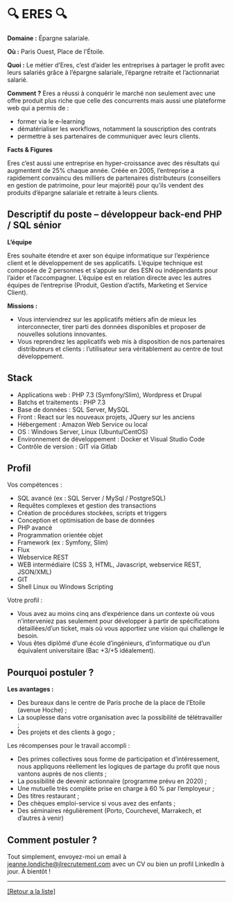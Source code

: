 # 🔍 ERES 🔍

**Domaine :**  Épargne salariale.

**Où :** Paris Ouest, Place de l'Étoile.

**Quoi :** Le métier d’Eres, c’est d’aider les entreprises à partager le profit avec leurs salariés grâce à l’épargne salariale, l’épargne retraite et l’actionnariat salarié. 

**Comment ?** Eres a réussi à conquérir le marché non seulement avec une offre produit plus riche que celle des concurrents mais aussi une plateforme web qui a permis de : 
* former via le e-learning
* dématérialiser les workflows, notamment la souscription des contrats
* permettre à ses partenaires de communiquer avec leurs clients.

**Facts & Figures**

Eres c’est aussi une entreprise en hyper-croissance avec des résultats qui augmentent de 25% chaque année.
Créée en 2005, l’entreprise a rapidement convaincu des milliers de partenaires distributeurs (conseillers en gestion de patrimoine, pour leur majorité) pour qu’ils vendent des produits d’épargne salariale et retraite à leurs clients.

## Descriptif du poste – développeur back-end PHP / SQL sénior

**L’équipe**

Eres souhaite étendre et axer son équipe informatique sur l’expérience client et le développement de ses applicatifs. L’équipe technique est composée de 2 personnes et s’appuie sur des ESN ou indépendants pour l’aider et l’accompagner.
L’équipe est en relation directe avec les autres équipes de l’entreprise (Produit, Gestion d’actifs, Marketing et Service Client). 

**Missions :**

* Vous interviendrez sur les applicatifs métiers afin de mieux les interconnecter, tirer parti des données disponibles et proposer de nouvelles solutions innovantes. 
* Vous reprendrez les applicatifs web mis à disposition de nos partenaires distributeurs et clients : l’utilisateur sera véritablement au centre de tout développement.

## Stack

* Applications web : PHP 7.3 (Symfony/Slim), Wordpress et Drupal
* Batchs et traitements : PHP 7.3
* Base de données : SQL Server, MySQL
* Front : React sur les nouveaux projets, JQuery sur les anciens 
* Hébergement : Amazon Web Service ou local
* OS : Windows Server, Linux (Ubuntu/CentOS)
* Environnement de développement : Docker et Visual Studio Code
* Contrôle de version : GIT via Gitlab

## Profil

Vos compétences : 

* SQL avancé (ex : SQL Server / MySql / PostgreSQL)
* Requêtes complexes et gestion des transactions
* Création de procédures stockées, scripts et triggers
* Conception et optimisation de base de données
* PHP avancé 
* Programmation orientée objet
* Framework (ex : Symfony, Slim)
* Flux
* Webservice REST
* WEB intermédiaire (CSS 3, HTML, Javascript, webservice REST, JSON/XML)
* GIT
* Shell Linux ou Windows Scripting

Votre profil :

* Vous avez au moins cinq ans d’expérience dans un contexte où vous n’interveniez pas seulement pour développer à partir de spécifications détaillées/d’un ticket, mais où vous apportiez une vision qui challenge le besoin. 
* Vous êtes diplômé d’une école d’ingénieurs, d’informatique ou d’un équivalent universitaire (Bac +3/+5 idéalement).

## Pourquoi postuler ?

**Les avantages :** 

* Des bureaux dans le centre de Paris proche de la place de l’Etoile (avenue Hoche) ; 
* La souplesse dans votre organisation avec la possibilité de télétravailler ;
* Des projets et des clients à gogo ;

Les récompenses pour le travail accompli :

* Des primes collectives sous forme de participation et d’intéressement, nous appliquons réellement les logiques de partage du profit que nous vantons auprès de nos clients ;
* La possibilité de devenir actionnaire (programme prévu en 2020) ;
* Une mutuelle très complète prise en charge à 60 % par l’employeur ; 
* Des titres restaurant ;
* Des chèques emploi-service si vous avez des enfants ;
* Des séminaires régulièrement (Porto, Courchevel, Marrakech, et d’autres à venir) 

## Comment postuler ?

Tout simplement, envoyez-moi un email à jeanne.londiche@jlrecrutement.com avec un CV ou bien un profil LinkedIn à jour. À bientôt ! 

----
<a href="https://github.com/jlondiche/job-board-php/blob/master/README.md">[Retour a la liste]</a>